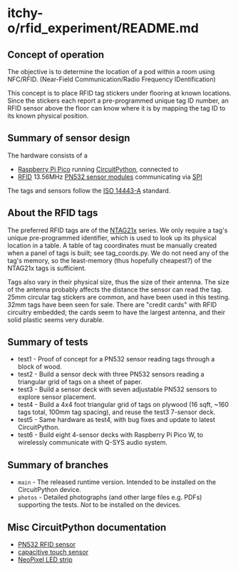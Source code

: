 # itchy-o/rfid_experiment/README.md

## Concept of operation
The objective is to determine the location of a pod within a room using NFC/RFID.
(Near-Field Communication/Radio Frequency IDentification)

This concept is to place RFID tag stickers under flooring at known locations.
Since the stickers each report a pre-programmed unique tag ID number, an RFID sensor above the floor
can know where it is by mapping the tag ID to its known physical position.

## Summary of sensor design
The hardware consists of a
- [Raspberry Pi Pico](https://www.raspberrypi.com/products/raspberry-pi-pico/)
running [CircuitPython](https://circuitpython.org/), connected to
- [RFID](https://en.wikipedia.org/wiki/Radio-frequency_identification)
13.56MHz [PN532 sensor modules](https://www.ebay.com/sch/i.html?_nkw=pn532+rfid+v3)
communicating via [SPI](https://en.wikipedia.org/wiki/Serial_Peripheral_Interface)

The tags and sensors follow the [ISO 14443-A](https://en.wikipedia.org/wiki/ISO/IEC_14443) standard.

## About the RFID tags
The preferred RFID tags are of the
[NTAG21x](https://www.nxp.com/products/rfid-nfc/nfc-hf/ntag-for-tags-and-labels/ntag-213-215-216-nfc-forum-type-2-tag-compliant-ic-with-144-504-888-bytes-user-memory:NTAG213_215_216)
series.
We only require a tag's unique pre-programmed identifier, which is used to look up its physical location in a table.
A table of tag coordinates must be manually created when a panel of tags is built; see tag_coords.py.
We do not need any of the tag's memory, so the least-memory (thus hopefully cheapest?) of the NTAG21x tags is sufficient.

Tags also vary in their physical size, thus the size of their antenna.
The size of the antenna probably affects the distance the sensor can read the tag.
25mm circular tag stickers are common, and have been used in this testing.
32mm tags have been seen for sale.
There are "credit cards" with RFID circuitry embedded; the cards seem to have the largest antenna, and their solid plastic seems very durable.

## Summary of tests
- test1 - Proof of concept for a PN532 sensor reading tags through a block of wood.
- test2 - Build a sensor deck with three PN532 sensors reading a triangular grid of tags on a sheet of paper.
- test3 - Build a sensor deck with seven adjustable PN532 sensors to explore sensor placement.
- test4 - Build a 4x4 foot triangular grid of tags on plywood (16 sqft, ~160 tags total, 100mm tag spacing), and reuse the test3 7-sensor deck.
- test5 - Same hardware as test4, with bug fixes and update to latest CircuitPython.
- test6 - Build eight 4-sensor decks with Raspberry Pi Pico W, to wirelessly communicate with Q-SYS audio system.

## Summary of branches
- `main` - The released runtime version.  Intended to be installed on the CircuitPython device.
- `photos` - Detailed photographs (and other large files e.g. PDFs) supporting the tests.  _Not_ to be installed on the devices.

## Misc CircuitPython documentation
- [PN532 RFID sensor](https://docs.circuitpython.org/projects/pn532/en/latest/api.html)
- [capacitive touch sensor](https://learn.adafruit.com/circuitpython-essentials/circuitpython-cap-touch)
- [NeoPixel LED strip](https://learn.adafruit.com/circuitpython-essentials/circuitpython-neopixel)
